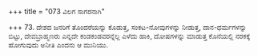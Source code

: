 +++
title = "073 ವಿಲಗ ಸಾಗರನಾಗಿ"

+++
73. ದೇಶದ ಜನರಿಗೆ ತೊಂದರೆಯನ್ನು ಕೊಡುತ್ತ, ಸಂಕಟ-ನೋವುಗಳನ್ನು ನೀಡುತ್ತ, ದಾನ-ಧರ್ಮಗಳನ್ನು ಬಿಟ್ಟು, ದೇವಬ್ರಾಹ್ಮಣರು ಎನ್ನದೇ ಕಂಡಕಂಡವರನ್ನೆಲ್ಲ ಎಳೆದು ಹಾಕಿ, ದೋಷಗಳನ್ನು ಮಾಡುತ್ತ ಕೊನೆಯಲ್ಲಿ ನರಕಕ್ಕೆ ಹೋಗುವುದು ಅನೀತಿ ಎಂದನು ಆ ಮುನಿಯು.